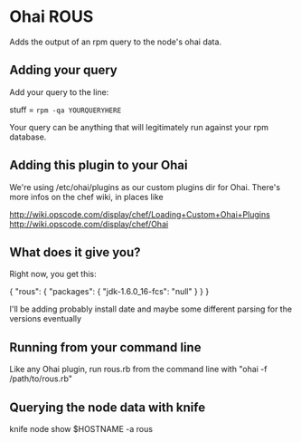 # Ohai ROUS

Adds the output of an rpm query to the node's ohai data.

## Adding your query

Add your query to the line:

stuff = `rpm -qa YOURQUERYHERE`

Your query can be anything that will legitimately run against your rpm database. 

## Adding this plugin to your Ohai

We're using /etc/ohai/plugins as our custom plugins dir for Ohai.  There's more infos on the chef wiki, in places like

http://wiki.opscode.com/display/chef/Loading+Custom+Ohai+Plugins
http://wiki.opscode.com/display/chef/Ohai

## What does it give you?

Right now, you get this:

{
  "rous": {
    "packages": {
      "jdk-1.6.0_16-fcs": "null"
    }
  }
}

I'll be adding probably install date and maybe some different parsing for the versions eventually

## Running from your command line

Like any Ohai plugin, run rous.rb from the command line with "ohai -f /path/to/rous.rb"

## Querying the node data with knife

knife node show $HOSTNAME -a rous

